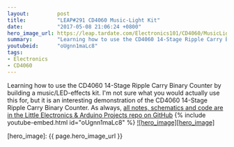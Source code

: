 ```yaml
---
layout:         post
title:          "LEAP#291 CD4060 Music-Light Kit"
date:           "2017-05-08 21:06:24 +0800"
hero_image_url: https://leap.tardate.com/Electronics101/CD4060/MusicLightKit/assets/MusicLightKit_build.jpg
summary:        "Learning how to use the CD4060 14-Stage Ripple Carry Binary Counter by building a music/LED-effects kit"
youtubeid:      "oUgnn1maLc8"
tags:
- Electronics
- CD4060
---
```


Learning how to use the CD4060 14-Stage Ripple Carry Binary Counter by building a music/LED-effects kit.
I'm not sure what you would actually use this for,
but it is an interesting demonstration of the CD4060 14-Stage Ripple Carry Binary Counter.
As always, [all notes, schematics and code are in the Little Electronics & Arduino Projects repo on GitHub][project]
{% include youtube-embed.html id="oUgnn1maLc8" %}
[![hero_image][hero_image]][project]

[leap]: https://leap.tardate.com
[project]: https://github.com/tardate/LittleArduinoProjects/tree/master/Electronics101/CD4060/MusicLightKit
[hero_image]: {{ page.hero_image_url }}
